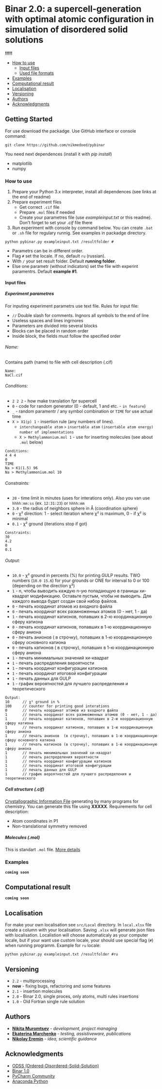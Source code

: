 # Binar 2.0: a supercell-generation with optimal atomic configuration in simulation of disordered solid solutions

**!!!!!**

- [How to use](#howtouse)
	- [Input files](#input)
	- [Used file formats](#ff)
- [Examples](#examples)
- [Сomputational result](#result)
- [Localisation](#localisation)
- [Versioning](#versioning)
- [Authors](#authors)
- [Acknowledgments](#acknowledgments)

## Getting Started

For use download the packadge. Use GitHub interface or console command:
```
git clone https://github.com/nikmedoed/pybinar
```
You need next dependences (install it with *pip install*)
- matplotlib
- numpy

### How to use
<a name="howtouse"></a>

1. Prepare your Python 3.x interpreter, install all dependences (see links at the end of readme)
2. Prepare experiment files
	- Get correct `.cif` file
	- Prepare `.mol` files if needed
	- Create your parametres file (use *exampleinput.txt* or this readme). Don't forget to set your *.cif* file there
3. Run experiment with console by command below. You can create `.bat` or `.sh` file for regulary runnig. See examples in packadge directory.
```
python pybinar.py exampleinput.txt /resultfolder #
```
* Parametrs can be in different order. 
* Flag `#` set the locale. If no, default `ru` (russian).
* With `/` your set result folder. Default **running folder**.
* Else one parametr (without indicators) set the file with experint paramentrs. Default **example #1**.

#### Input files <a name="input"></a> 
##### Experiment parametres

For inputing experiment parametrs use text file. Rules for input file:
* `//` Double slash for comments. Ingnors all symbols to the end of line
*  Useless spaces and lines ingrnores
*  Parameters are divided into several blocks
*  Blocks can be placed in random order
*  Inside block, the fields must follow the specified order

###### Name:
Contains path (name) to file with cell description (.cif)
```
Name:
NaCl.cif
```
###### Сonditions:
* `2 2 2` - how make translation fpr supercell
* `0` - code for random generator (0 - default, 1 and etc. - `in feature`)
*  `_` - random paramentr / any  symbol combination or `TIME` for use actual time
* `X > X1(p) 1`	- insertion rule (any numbers of lines). 
	- `interchangeable atom` `>` `insertable atom` `(insertable atom energy)` `number of implementations`
	- `X > Methylammonium.mol 1` - use for inserting molecules (see about `.mol` below)

```
Сonditions:
4 4 4
0
TIME
Na > K1(1.5) 96
Na > Methylammonium.mol 10
```
###### Сonstraints:
* `20` - time limit in minutes (uses for interations only). Also you van use `hhhh:mm:ss` (ex. `12:31:23`) or `hhhh:mm`
* `3.0` - the radius of neighbors sphere in Å (coordination sphere)
* `0` - χ² direction: 1 - select iteration where χ² is maximum, 0 - if χ² is minimal
* `0.1` - χ² ground (iterations stop if got) 

```
Сonstraints:
30
4.2
0
0.1
```
###### Output:
* `10.0` - χ² ground in percents (%) for printing GULP results. TWO numbers (`10.0 15.6`) for your grounds or ONE for interval to 0 or 100 (depending on the direction χ²)
* `1`  - n, чтобы выводить каждую n-ую попадающую в границы хи-квадрат модификацию. Оставьте пустым, чтобы не выводить. Для каждого вывода будет создан свой набор файлов.
* `0` - печать координат атомов из входного файла
* `0`  - печать координат всех размноженных атомов (0 - нет, 1 - да)
* `1`  - печать координат катионов, попавших в 2-ю координационную сферу катиона
* `0` - печать координат катионов, попавших в 1-ю координационную сферу аниона
* `0`  - печать анионов  ( в строчку), попавших в 1-ю координационную сферу основного катиона
* `0`  - печать катионов ( в строчку), попавших в 1-ю координационную сферу аниона
* `1` - печать минимальных значений хи-квадрат    
* `1` - печать распределения вероятности          
* `1` - печать координат конфигурации катионов    
* `1`  - печать координат итоговой конфигурации    
* `1`  - печать данных для GULP 
* `1`  - график вероятностей для лучшего распределения и теоретического 

```
Output:
10		// χ² ground in %	
100		// counter for printing good interations
0		// печать координат атомов из входного файла
1 		// печать координат всех размноженных атомов (0 - нет, 1 - да)
1		// печать координат катионов, попавших в 2-ю координационную сферу катиона
1		// печать координат катионов, попавших в 1-ю координационную сферу аниона
1		// печать анионов  (в строчку), попавших в 1-ю координационную сферу основного катиона
1		// печать катионов (в строчку), попавших в 1-ю координационную сферу аниона
1		// печать минимальных значений хи-квадрат    
1		// печать распределения вероятности          
1		// печать координат конфигурации катионов    
1		// печать координат итоговой конфигурации    
1		// печать данных для GULP        
1		// график вероятностей для лучшего распределения и теоретического         
```

##### Cell structure (.cif)
<a name="ff"></a> 

[Crystallographic Information File](https://en.wikipedia.org/wiki/Crystallographic_Information_File) generating by many programs for chemistry. You can generate this file using **XXXXX**. 
Requirements for cell description:
* Atom coordinates in P1
* Non-translational symmetry removed

##### Molecules (.mol)
This is standart `.mol` file. [More details](http://bit.ly/2I2WEd0)


### Examples
<a name="examples"></a> 

**`coming soon`**

## Сomputational result
<a name="result"></a> 

**`coming soon`**

## Localisation


For make your own localisation see `src/Local` directory. In `local.xlsx` file create a column with your localisation. Saving `.xlsx` will generate json files with localisation.
Localistion will choose automaticaly as your computer locale, but if your want use custom locale, your should use special flag (`#`) when running programm. Example for `ru` locale:
```
python pybinar.py exampleinput.txt /resultfolder #ru
```

## Versioning
<a name="localisation"></a> 

* `2.2` - multiprocessing
* **now** - fixing bugs, refactoring and some features
* `2.1` - insertion molecules
* `2.0` - Binar 2.0, single proces, only atoms, multi rules insertions
* `1.0` - Old Fortran single rule solution

## Authors <a name="authors"></a> 

* [**Nikita Muromtsev**](https://vk.com/nikmedoed) - *development, project managing*
* [**Ekaterina Marchenko**](https://vk.com/id37862033) - *testing, assistiveware, publications*
* [**Nikolay Eremin**](https://vk.com/id32014242) - *idea, scientific guidance*

## Acknowledgments
<a name="acknowledgments"></a> 

* [ODSS (Ordered-Disordered-Solid-Solution)](http://cryst.geol.msu.ru/odss/)
* [Binar 1.0](http://cryst.geol.msu.ru/odss/binar.pdf)
* [PyCharm Community](https://www.jetbrains.com/pycharm/)
* [Anaconda Python](https://anaconda.org/anaconda/python)